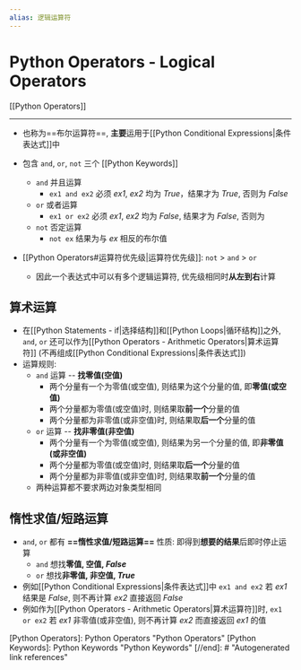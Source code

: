 ```yaml
---
alias: 逻辑运算符
---
```


# Python Operators - Logical Operators

[[Python Operators]]

---

* 也称为==布尔运算符==, **主要**运用于[[Python Conditional Expressions|条件表达式]]中
* 包含 `and`, `or`, `not` 三个 [[Python Keywords]]
    * `and` 并且运算
        * `ex1 and ex2` 必须 *ex1*, *ex2* 均为 *True*，结果才为 *True*, 否则为 *False*
    * `or` 或者运算
        * `ex1 or ex2` 必须 *ex1*, *ex2* 均为 *False*, 结果才为 *False*, 否则为
    * `not` 否定运算
        * `not ex` 结果为与 *ex* 相反的布尔值

* [[Python Operators#运算符优先级|运算符优先级]]: `not` > `and` > `or`
    * 因此一个表达式中可以有多个逻辑运算符, 优先级相同时**从左到右**计算

## 算术运算

* 在[[Python Statements - if|选择结构]]和[[Python Loops|循环结构]]之外, `and`, `or` 还可以作为[[Python Operators - Arithmetic Operators|算术运算符]] (不再组成[[Python Conditional Expressions|条件表达式]])
* 运算规则:
    * `and` 运算 -- **找零值(空值)**
        * 两个分量有一个为零值(或空值), 则结果为这个分量的值, 即**零值(或空值)**
        * 两个分量都为零值(或空值)时, 则结果取**前一个**分量的值
        * 两个分量都为非零值(或非空值)时, 则结果取**后一个**分量的值
    * `or` 运算 -- **找非零值(非空值)**
        * 两个分量有一个为零值(或空值), 则结果为另一个分量的值, 即**非零值(或非空值)**
        * 两个分量都为零值(或空值)时, 则结果取**后一个**分量的值
        * 两个分量都为非零值(或非空值)时, 则结果取**前一个**分量的值
    * 两种运算都不要求两边对象类型相同

## 惰性求值/短路运算

* `and`, `or` 都有 **==惰性求值/短路运算==** 性质: 即得到**想要的结果**后即时停止运算
    * `and` 想找**零值, 空值, *False***
    * `or` 想找**非零值, 非空值, *True***
* 例如[[Python Conditional Expressions|条件表达式]]中 `ex1 and ex2` 若 *ex1* 结果是 *False*, 则不再计算 *ex2* 直接返回 *False*
* 例如作为[[Python Operators - Arithmetic Operators|算术运算符]]时, `ex1 or ex2` 若 *ex1* 非零值(或非空值), 则不再计算 *ex2* 而直接返回 *ex1* 的值

[//begin]: # "Autogenerated link references for markdown compatibility"
[Python Operators]: Python Operators "Python Operators"
[Python Keywords]: Python Keywords "Python Keywords"
[//end]: # "Autogenerated link references"
